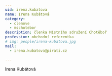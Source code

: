 ```yaml
---
uid: irena.kubatova
name: Irena Kubátová
category:
  - clenove
  - mschotebor
description: členka Místního sdružení Chotěboř
profession: obchodní referentka
# img: people/irena-kubatova.jpg
mail:
  - irena.kubatova@pirati.cz
  
---
```


Irena Kubátová
